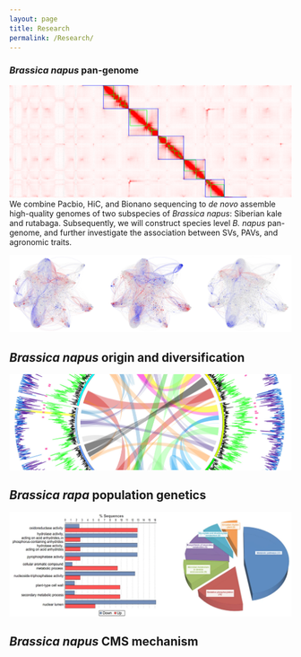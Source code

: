 ```yaml
---
layout: page
title: Research
permalink: /Research/
---
```


### _Brassica napus_ pan-genome
![](figures/hic.png)
We combine Pacbio, HiC, and Bionano sequencing to _de novo_ assemble high-quality genomes of two subspecies of _Brassica napus_: Siberian kale and rutabaga. Subsequently, we will construct species level _B. napus_ pan-genome, and further investigate the association between SVs, PAVs, and agronomic traits.   
   
    
![](figures/network.jpg)
## _Brassica napus_ origin and diversification

![](figures/rapa.png)
## _Brassica rapa_ population genetics

![](figures/go.png)
## _Brassica napus_ CMS mechanism
